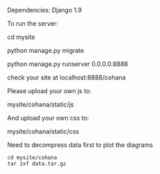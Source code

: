 Dependencies:
Django 1.9


To run the server:

cd mysite

python manage.py migrate

python manage.py runserver 0.0.0.0:8888


check your site at localhost:8888/cohana


Please upload your own js to:

mysite/cohana/static/js

And upload your own css to:

mysite/cohana/static/css

Need to decompress data first to plot the diagrams
```
cd mysite/cohana
tar zxf data.tar.gz
```
